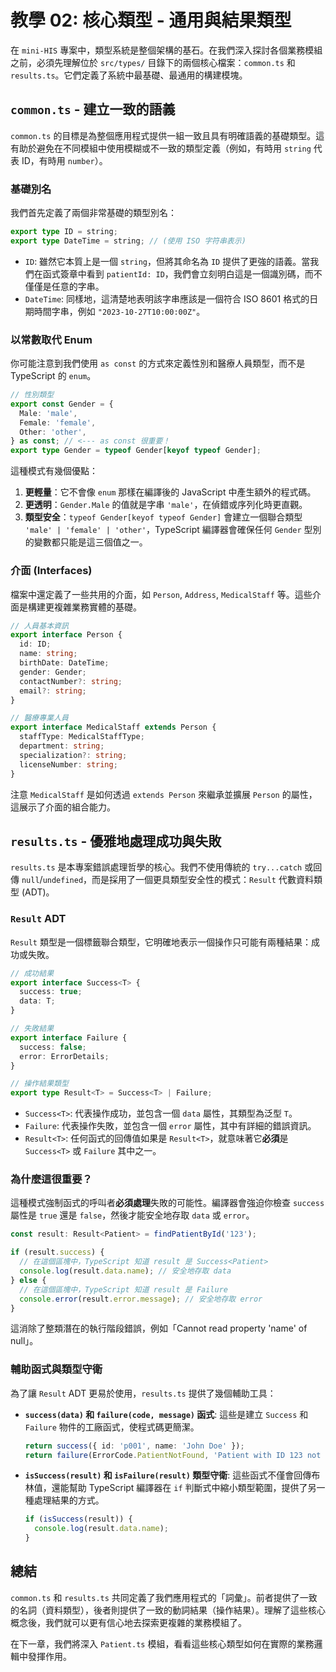 # 教學 02: 核心類型 - 通用與結果類型

在 `mini-HIS` 專案中，類型系統是整個架構的基石。在我們深入探討各個業務模組之前，必須先理解位於 `src/types/` 目錄下的兩個核心檔案：`common.ts` 和 `results.ts`。它們定義了系統中最基礎、最通用的構建模塊。

## `common.ts` - 建立一致的語義

`common.ts` 的目標是為整個應用程式提供一組一致且具有明確語義的基礎類型。這有助於避免在不同模組中使用模糊或不一致的類型定義（例如，有時用 `string` 代表 ID，有時用 `number`）。

### 基礎別名

我們首先定義了兩個非常基礎的類型別名：

```typescript
export type ID = string;
export type DateTime = string; // (使用 ISO 字符串表示)
```

-   `ID`: 雖然它本質上是一個 `string`，但將其命名為 `ID` 提供了更強的語義。當我們在函式簽章中看到 `patientId: ID`，我們會立刻明白這是一個識別碼，而不僅僅是任意的字串。
-   `DateTime`: 同樣地，這清楚地表明該字串應該是一個符合 ISO 8601 格式的日期時間字串，例如 `"2023-10-27T10:00:00Z"`。

### 以常數取代 Enum

你可能注意到我們使用 `as const` 的方式來定義性別和醫療人員類型，而不是 TypeScript 的 `enum`。

```typescript
// 性別類型
export const Gender = {
  Male: 'male',
  Female: 'female',
  Other: 'other',
} as const; // <--- as const 很重要！
export type Gender = typeof Gender[keyof typeof Gender];
```

這種模式有幾個優點：

1.  **更輕量**：它不會像 `enum` 那樣在編譯後的 JavaScript 中產生額外的程式碼。
2.  **更透明**：`Gender.Male` 的值就是字串 `'male'`，在偵錯或序列化時更直觀。
3.  **類型安全**：`typeof Gender[keyof typeof Gender]` 會建立一個聯合類型 `'male' | 'female' | 'other'`，TypeScript 編譯器會確保任何 `Gender` 型別的變數都只能是這三個值之一。

### 介面 (Interfaces)

檔案中還定義了一些共用的介面，如 `Person`, `Address`, `MedicalStaff` 等。這些介面是構建更複雜業務實體的基礎。

```typescript
// 人員基本資訊
export interface Person {
  id: ID;
  name: string;
  birthDate: DateTime;
  gender: Gender;
  contactNumber?: string;
  email?: string;
}

// 醫療專業人員
export interface MedicalStaff extends Person {
  staffType: MedicalStaffType;
  department: string;
  specialization?: string;
  licenseNumber: string;
}
```

注意 `MedicalStaff` 是如何透過 `extends Person` 來繼承並擴展 `Person` 的屬性，這展示了介面的組合能力。

## `results.ts` - 優雅地處理成功與失敗

`results.ts` 是本專案錯誤處理哲學的核心。我們不使用傳統的 `try...catch` 或回傳 `null`/`undefined`，而是採用了一個更具類型安全性的模式：`Result` 代數資料類型 (ADT)。

### `Result` ADT

`Result` 類型是一個標籤聯合類型，它明確地表示一個操作只可能有兩種結果：成功或失敗。

```typescript
// 成功結果
export interface Success<T> {
  success: true;
  data: T;
}

// 失敗結果
export interface Failure {
  success: false;
  error: ErrorDetails;
}

// 操作結果類型
export type Result<T> = Success<T> | Failure;
```

-   `Success<T>`: 代表操作成功，並包含一個 `data` 屬性，其類型為泛型 `T`。
-   `Failure`: 代表操作失敗，並包含一個 `error` 屬性，其中有詳細的錯誤資訊。
-   `Result<T>`: 任何函式的回傳值如果是 `Result<T>`，就意味著它**必須**是 `Success<T>` 或 `Failure` 其中之一。

### 為什麼這很重要？

這種模式強制函式的呼叫者**必須處理**失敗的可能性。編譯器會強迫你檢查 `success` 屬性是 `true` 還是 `false`，然後才能安全地存取 `data` 或 `error`。

```typescript
const result: Result<Patient> = findPatientById('123');

if (result.success) {
  // 在這個區塊中，TypeScript 知道 result 是 Success<Patient>
  console.log(result.data.name); // 安全地存取 data
} else {
  // 在這個區塊中，TypeScript 知道 result 是 Failure
  console.error(result.error.message); // 安全地存取 error
}
```

這消除了整類潛在的執行階段錯誤，例如「Cannot read property 'name' of null」。

### 輔助函式與類型守衛

為了讓 `Result` ADT 更易於使用，`results.ts` 提供了幾個輔助工具：

-   **`success(data)` 和 `failure(code, message)` 函式**: 這些是建立 `Success` 和 `Failure` 物件的工廠函式，使程式碼更簡潔。

    ```typescript
    return success({ id: 'p001', name: 'John Doe' });
    return failure(ErrorCode.PatientNotFound, 'Patient with ID 123 not found.');
    ```

-   **`isSuccess(result)` 和 `isFailure(result)` 類型守衛**: 這些函式不僅會回傳布林值，還能幫助 TypeScript 編譯器在 `if` 判斷式中縮小類型範圍，提供了另一種處理結果的方式。

    ```typescript
    if (isSuccess(result)) {
      console.log(result.data.name);
    }
    ```

## 總結

`common.ts` 和 `results.ts` 共同定義了我們應用程式的「詞彙」。前者提供了一致的名詞（資料類型），後者則提供了一致的動詞結果（操作結果）。理解了這些核心概念後，我們就可以更有信心地去探索更複雜的業務模組了。

在下一章，我們將深入 `Patient.ts` 模組，看看這些核心類型如何在實際的業務邏輯中發揮作用。